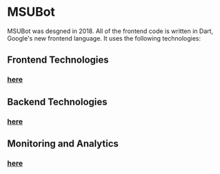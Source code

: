 # MSUBot

MSUBot was desgned in 2018. All of the frontend code is written in Dart, Google's new frontend language. It uses the following technologies:

## Frontend Technologies
### [here](https://spencercornish.github.io/msubot-docs/frontend)
## Backend Technologies
### [here](https://spencercornish.github.io/msubot-docs/backend)
## Monitoring and Analytics
### [here](https://spencercornish.github.io/msubot-docs/monitoring)

